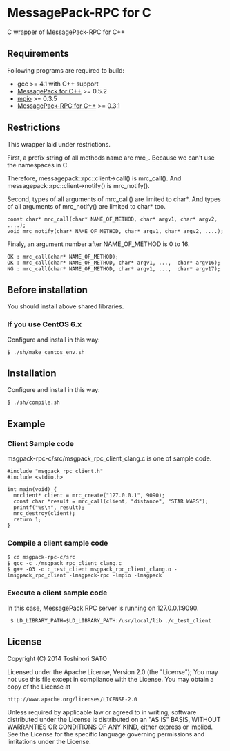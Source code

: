 MessagePack-RPC for C
=======================

C wrapper of MessagePack-RPC for C++

## Requirements

Following programs are required to build:

- gcc >= 4.1 with C++ support
- [MessagePack for C++](http://msgpack.org/) >= 0.5.2
- [mpio](http://github.com/frsyuki/mpio) >= 0.3.5
- [MessagePack-RPC for C++](https://github.com/msgpack-rpc/msgpack-rpc-cpp/) >= 0.3.1

## Restrictions

This wrapper laid under restrictions.

First, a prefix string of all methods name are mrc_.
Because we can't use the namespaces in C.

Therefore, messagepack::rpc::client->call() is mrc_call().
And messagepack::rpc::client->notify() is mrc_notify().

Second, types of all arguments of mrc_call() are limited to char*.
And types of all arguments of mrc_notify() are limited to char* too.

    const char* mrc_call(char* NAME_OF_METHOD, char* argv1, char* argv2, ....);
    void mrc_notify(char* NAME_OF_METHOD, char* argv1, char* argv2, ....);

Finaly, an argument number after NAME_OF_METHOD is 0 to 16.

    OK : mrc_call(char* NAME_OF_METHOD);
    OK : mrc_call(char* NAME_OF_METHOD, char* argv1, ...,  char* argv16);
    NG : mrc_call(char* NAME_OF_METHOD, char* argv1, ...,  char* argv17);

## Before installation

You should install above shared libraries.

### If you use CentOS 6.x

Configure and install in this way:

    $ ./sh/make_centos_env.sh

## Installation

Configure and install in this way:

    $ ./sh/compile.sh

## Example

### Client Sample code

msgpack-rpc-c/src/msgpack_rpc_client_clang.c is one of sample code.

    #include "msgpack_rpc_client.h"
    #include <stdio.h>

    int main(void) {
      mrclient* client = mrc_create("127.0.0.1", 9090);
      const char *result = mrc_call(client, "distance", "STAR WARS");
      printf("%s\n", result);
      mrc_destroy(client);
      return 1;
    }

### Compile a client sample code

    $ cd msgpack-rpc-c/src
    $ gcc -c ./msgpack_rpc_client_clang.c
    $ g++ -O3 -o c_test_client msgpack_rpc_client_clang.o -lmsgpack_rpc_client -lmsgpack-rpc -lmpio -lmsgpack

### Execute a client sample code

In this case, MessagePack RPC server is running on 127.0.0.1:9090.

     $ LD_LIBRARY_PATH=$LD_LIBRARY_PATH:/usr/local/lib ./c_test_client

## License

  Copyright (C) 2014 Toshinori SATO <overlasting _attt_ gmail _dottt_ com>

  Licensed under the Apache License, Version 2.0 (the "License");
  You may not use this file except in compliance with the License.
  You may obtain a copy of the License at

    http://www.apache.org/licenses/LICENSE-2.0

  Unless required by applicable law or agreed to in writing, software
  distributed under the License is distributed on an "AS IS" BASIS,
  WITHOUT WARRANTIES OR CONDITIONS OF ANY KIND, either express or implied.
  See the License for the specific language governing permissions and
  limitations under the License.
